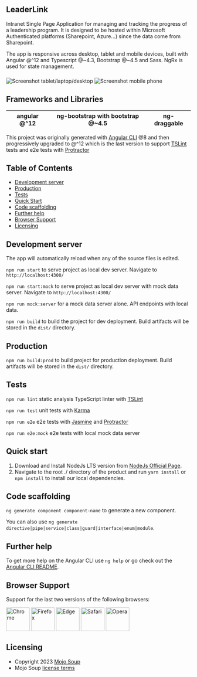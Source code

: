 ## LeaderLink

Intranet Single Page Application for managing and tracking the progress of a leadership program. It is designed to be hosted within Microsoft Authenticated platforms (Sharepoint, Azure...) since the data come from Sharepoint.

The app is responsive across desktop, tablet and mobile devices, built with Angular @^12 and Typescript @~4.3, Bootstrap @~4.5 and Sass. NgRx is used for state management.
###
<img src="https://user-images.githubusercontent.com/8167628/217879827-9837a0ef-c178-4390-ac25-baa0fb4b2c96.png" alt="Screenshot tablet/laptop/desktop" width="auto" height="auto">

<img src="https://user-images.githubusercontent.com/8167628/217881229-447a923c-b06c-4f0f-88f0-31858e1c5cfb.png" alt="Screenshot mobile phone" width="auto" height="auto">

## Frameworks and Libraries

| angular @^12 | ng-bootstrap with bootstrap @~4.5 | ng-draggable |
|--------------|-----------------------------------|--------------|

This project was originally generated with [Angular CLI](https://github.com/angular/angular-cli) @8 and then progressively upgraded to @^12 which is the last version to support [TSLint](https://palantir.github.io/tslint/) tests and e2e tests with [Protractor](http://www.protractortest.org/)

## Table of Contents

- [Development server](#development-server)
- [Production](#production)
- [Tests](#tests)
- [Quick Start](#quick-start)
- [Code scaffolding](#code-scaffolding)
- [Further help](#further-help)
- [Browser Support](#browser-support)
- [Licensing](#licensing)

## Development server

The app will automatically reload when any of the source files is edited.

`npm run start` to serve project as local dev server. Navigate to `http://localhost:4300/`

`npm run start:mock` to serve project as local dev server with mock data server. Navigate to `http://localhost:4300/`

`npm run mock:server` for a mock data server alone. API endpoints with local data.  

`npm run build` to build the project for dev deployment. Build artifacts will be stored in the `dist/` directory.

## Production

`npm run build:prod` to build project for production deployment. Build artifacts will be stored in the `dist/` directory.

## Tests

`npm run lint` static analysis TypeScript linter with [TSLint](https://palantir.github.io/tslint/)

`npm run test` unit tests with [Karma](https://karma-runner.github.io)

`npm run e2e` e2e tests with [Jasmine](https://jasmine.github.io/) and [Protractor](http://www.protractortest.org/)

`npm run e2e:mock` e2e tests with local mock data server

## Quick start

1. Download and Install NodeJs LTS version from [NodeJs Official Page](https://nodejs.org/en/download/).
2. Navigate to the root ./ directory of the product and run `yarn install` or `npm install` to install our local dependencies.

## Code scaffolding

`ng generate component component-name` to generate a new component.

You can also use `ng generate directive|pipe|service|class|guard|interface|enum|module`.

## Further help

To get more help on the Angular CLI use `ng help` or go check out the [Angular CLI README](https://github.com/angular/angular-cli/blob/master/README.md).

## Browser Support

Support for the last two versions of the following browsers:

<img src="https://user-images.githubusercontent.com/8167628/217873263-6c82b338-0224-4cba-a838-fbda3c9369be.png" alt="Chrome" width="64" height="64"> <img src="https://user-images.githubusercontent.com/8167628/217873253-9ed89380-46d7-4a7a-b061-fbdcd3b434c9.png" width="64" height="64" alt="Firefox"> <img src="https://user-images.githubusercontent.com/8167628/217873244-e04d4bcd-b74c-4f7d-b186-5dc7531a9850.png" width="64" height="64" alt="Edge"> <img src="https://user-images.githubusercontent.com/8167628/217873233-14d55c72-8510-4c43-822f-4d696081ec73.png" width="64" height="64" alt="Safari"> <img src="https://user-images.githubusercontent.com/8167628/217873214-a4312eef-d83d-4526-b0fa-15a6630af966.png" width="64" height="64" alt="Opera">

## Licensing

- Copyright 2023 [Mojo Soup](https://mojosoup.com.au/)
- Mojo Soup [license terms](https://mojosoup.com.au/terms/)
